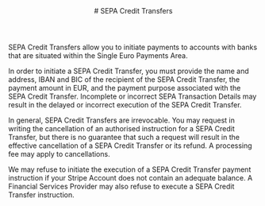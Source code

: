 <header id="stripe">
# SEPA Credit Transfers
</header>
<section>

SEPA Credit Transfers allow you to initiate payments to accounts with banks that are situated within the Single Euro Payments Area. 

In order to initiate a SEPA Credit Transfer, you must provide the name and address, IBAN and BIC of the recipient of the SEPA Credit Transfer, the payment amount in EUR, and the payment purpose associated with the SEPA Credit Transfer. Incomplete or incorrect SEPA Transaction Details may result in the delayed or incorrect execution of the SEPA Credit Transfer. 

In general, SEPA Credit Transfers are irrevocable. You may request in writing the cancellation of an authorised instruction for a SEPA Credit Transfer, but there is no guarantee that such a request will result in the effective cancellation of a SEPA Credit Transfer or its refund. A processing fee may apply to cancellations.

We may refuse to initiate the execution of a SEPA Credit Transfer payment instruction if your Stripe Account does not contain an adequate balance. A Financial Services Provider may also refuse to execute a SEPA Credit Transfer instruction.
</section>
